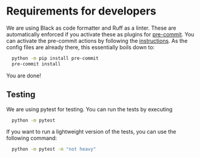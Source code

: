 # Requirements for developers

We are using Black as code formatter and Ruff as a linter.  These are automatically enforced
if you activate these as plugins for [pre-commit](https://pre-commit.com).  You can activate
the pre-commit actions by following the [instructions](https://pre-commit.com/#installation).
As the config files are already there, this essentially boils down to:

``` bash
  python -m pip install pre-commit
  pre-commit install
```

You are done!

## Testing

We are using pytest for testing.  You can run the tests by executing

``` bash
  python -m pytest
```

If you want to run a lightweight version of the tests, you can use the following command:

``` bash
  python -m pytest -m "not heavy"
```

